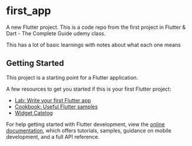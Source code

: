 # first_app

A new Flutter project.
This is a code repo from the first project in Flutter & Dart - The Complete Guide udemy class.

This has a lot of basic learnings with notes about what each one means

## Getting Started

This project is a starting point for a Flutter application.

A few resources to get you started if this is your first Flutter project:

- [Lab: Write your first Flutter app](https://docs.flutter.dev/get-started/codelab)
- [Cookbook: Useful Flutter samples](https://docs.flutter.dev/cookbook)
- [Widget Catelog](https://docs.flutter.dev/ui/widgets)

For help getting started with Flutter development, view the
[online documentation](https://docs.flutter.dev/), which offers tutorials,
samples, guidance on mobile development, and a full API reference.
